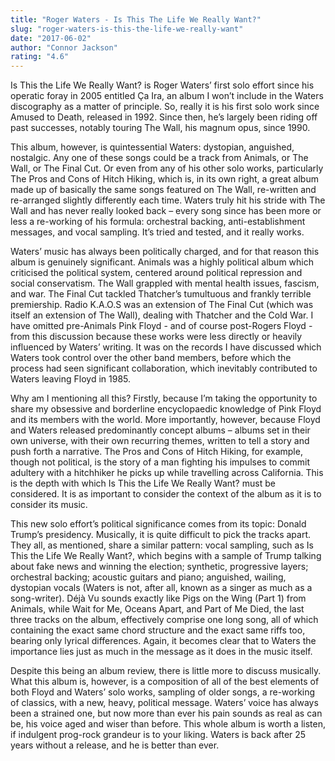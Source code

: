 ```yaml
---
title: "Roger Waters - Is This The Life We Really Want?"
slug: "roger-waters-is-this-the-life-we-really-want"
date: "2017-06-02"
author: "Connor Jackson"
rating: "4.6"
---
```


Is This the Life We Really Want? is Roger Waters’ first solo effort since his operatic foray in 2005 entitled Ça Ira, an album I won’t include in the Waters discography as a matter of principle. So, really it is his first solo work since Amused to Death, released in 1992. Since then, he’s largely been riding off past successes, notably touring The Wall, his magnum opus, since 1990.

This album, however, is quintessential Waters: dystopian, anguished, nostalgic. Any one of these songs could be a track from Animals, or The Wall, or The Final Cut. Or even from any of his other solo works, particularly The Pros and Cons of Hitch Hiking, which is, in its own right, a great album made up of basically the same songs featured on The Wall, re-written and re-arranged slightly differently each time. Waters truly hit his stride with The Wall and has never really looked back – every song since has been more or less a re-working of his formula: orchestral backing, anti-establishment messages, and vocal sampling. It’s tried and tested, and it really works.

Waters’ music has always been politically charged, and for that reason this album is genuinely significant. Animals was a highly political album which criticised the political system, centered around political repression and social conservatism. The Wall grappled with mental health issues, fascism, and war. The Final Cut tackled Thatcher’s tumultuous and frankly terrible premiership. Radio K.A.O.S was an extension of The Final Cut (which was itself an extension of The Wall), dealing with Thatcher and the Cold War. I have omitted pre-Animals Pink Floyd - and of course post-Rogers Floyd - from this discussion because these works were less directly or heavily influenced by Waters’ writing. It was on the records I have discussed which Waters took control over the other band members, before which the process had seen significant collaboration, which inevitably contributed to Waters leaving Floyd in 1985.

Why am I mentioning all this? Firstly, because I’m taking the opportunity to share my obsessive and borderline encyclopaedic knowledge of Pink Floyd and its members with the world. More importantly, however, because Floyd and Waters released predominantly concept albums – albums set in their own universe, with their own recurring themes, written to tell a story and push forth a narrative. The Pros and Cons of Hitch Hiking, for example, though not political, is the story of a man fighting his impulses to commit adultery with a hitchhiker he picks up while travelling across California. This is the depth with which Is This the Life We Really Want? must be considered. It is as important to consider the context of the album as it is to consider its music.

This new solo effort’s political significance comes from its topic: Donald Trump’s presidency. Musically, it is quite difficult to pick the tracks apart. They all, as mentioned, share a similar pattern: vocal sampling, such as Is This the Life We Really Want?, which begins with a sample of Trump talking about fake news and winning the election; synthetic, progressive layers; orchestral backing; acoustic guitars and piano; anguished, wailing, dystopian vocals (Waters is not, after all, known as a singer as much as a song-writer). Déjà Vu sounds exactly like Pigs on the Wing (Part 1) from Animals, while Wait for Me, Oceans Apart, and Part of Me Died, the last three tracks on the album, effectively comprise one long song, all of which containing the exact same chord structure and the exact same riffs too, bearing only lyrical differences. Again, it becomes clear that to Waters the importance lies just as much in the message as it does in the music itself.

Despite this being an album review, there is little more to discuss musically. What this album is, however, is a composition of all of the best elements of both Floyd and Waters’ solo works, sampling of older songs, a re-working of classics, with a new, heavy, political message. Waters’ voice has always been a strained one, but now more than ever his pain sounds as real as can be, his voice aged and wiser than before. This whole album is worth a listen, if indulgent prog-rock grandeur is to your liking. Waters is back after 25 years without a release, and he is better than ever.
